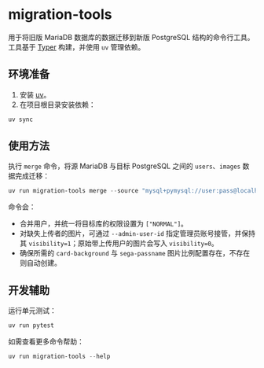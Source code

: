 # migration-tools

用于将旧版 MariaDB 数据库的数据迁移到新版 PostgreSQL 结构的命令行工具。工具基于 [Typer](https://typer.tiangolo.com/) 构建，并使用 `uv` 管理依赖。

## 环境准备

1. 安装 [uv](https://docs.astral.sh/uv/)。
2. 在项目根目录安装依赖：

```powershell
uv sync
```

## 使用方法

执行 `merge` 命令，将源 MariaDB 与目标 PostgreSQL 之间的 `users`、`images` 数据完成迁移：

```powershell
uv run migration-tools merge --source "mysql+pymysql://user:pass@localhost:3307/usagi_card" --target "postgresql+psycopg://user:pass@localhost:5432/leporid" --admin-user-id 1
```

命令会：

- 合并用户，并统一将目标库的权限设置为 `["NORMAL"]`。
- 对缺失上传者的图片，可通过 `--admin-user-id` 指定管理员账号接管，并保持其 `visibility=1`；原始带上传用户的图片会写入 `visibility=0`。
- 确保所需的 `card-background` 与 `sega-passname` 图片比例配置存在，不存在则自动创建。

## 开发辅助

运行单元测试：

```powershell
uv run pytest
```

如需查看更多命令帮助：

```powershell
uv run migration-tools --help
```
